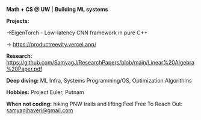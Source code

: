 **Math + CS @ UW** | **Building ML systems**

**Projects:**

->EigenTorch - Low-latency CNN framework in pure C++

-> https://productreevity.vercel.app/

**Research:**
https://github.com/SamyagJ/ResearchPapers/blob/main/Linear%20Algebra%20Paper.pdf

**Deep diving:** ML Infra, Systems Programming/OS, Optimization Algorithms

**Hobbies:** Project Euler, Putnam

**When not coding:** hiking PNW trails and lifting
Feel Free To Reach Out: samyagjhaveri@gmail.com
